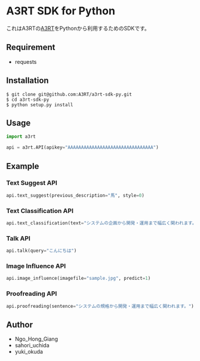 # A3RT SDK for Python

これはA3RTの[A3RT](https://a3rt.recruit-tech.co.jp/)をPythonから利用するためのSDKです。

## Requirement

- requests

## Installation

```shell
$ git clone git@github.com:A3RT/a3rt-sdk-py.git
$ cd a3rt-sdk-py
$ python setup.py install
```

## Usage

```python
import a3rt

api = a3rt.API(apikey="AAAAAAAAAAAAAAAAAAAAAAAAAAAAAAAA")
```

## Example

### Text Suggest API

```python
api.text_suggest(previous_description="馬", style=0)
```

### Text Classification API

```python
api.text_classification(text="システムの企画から開発・運用まで幅広く関われます。", model_id="default")
```

### Talk API

```python
api.talk(query="こんにちは")
```

### Image Influence API

```python
api.image_influence(imagefile="sample.jpg", predict=1)
```

### Proofreading API

```python
api.proofreading(sentence="システムの規格から開発・運用まで幅広く関われます。")
```

## Author

- Ngo_Hong_Giang
- sahori_uchida
- yuki_okuda
